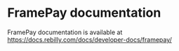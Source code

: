 # FramePay documentation

FramePay documentation is available at https://docs.rebilly.com/docs/developer-docs/framepay/